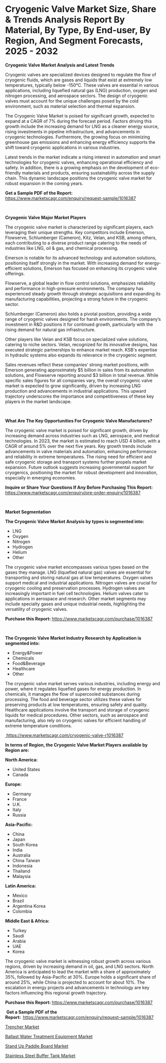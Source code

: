 <p><h1>Cryogenic Valve Market Size, Share & Trends Analysis Report By Material, By Type, By End-user, By Region, And Segment Forecasts, 2025 - 2032</h1></p><p><strong>Cryogenic Valve Market Analysis and Latest Trends</strong></p>
<p><p>Cryogenic valves are specialized devices designed to regulate the flow of cryogenic fluids, which are gases and liquids that exist at extremely low temperatures, typically below -150°C. These valves are essential in various applications, including liquefied natural gas (LNG) production, oxygen and nitrogen processing, and aerospace sectors. The design of cryogenic valves must account for the unique challenges posed by the cold environment, such as material selection and thermal expansion.</p><p>The Cryogenic Valve Market is poised for significant growth, expected to expand at a CAGR of 7% during the forecast period. Factors driving this growth include the increasing demand for LNG as a cleaner energy source, rising investments in pipeline infrastructure, and advancements in cryogenic technologies. Furthermore, the growing focus on minimizing greenhouse gas emissions and enhancing energy efficiency supports the shift toward cryogenic applications in various industries.</p><p>Latest trends in the market indicate a rising interest in automation and smart technologies for cryogenic valves, enhancing operational efficiency and safety. In addition, there is a growing emphasis on the development of eco-friendly materials and products, ensuring sustainability across the supply chain. This dynamic landscape positions the cryogenic valve market for robust expansion in the coming years.</p></p>
<p><strong>Get a Sample PDF of the Report:&nbsp;</strong> <a href="https://www.marketscagr.com/enquiry/request-sample/1016387?utm_campaign=2010&utm_medium=2&utm_source=Github&utm_content=ia&utm_term=08042025&utm_id=cryogenic-valve">https://www.marketscagr.com/enquiry/request-sample/1016387</a></p>
<p>&nbsp;</p>
<p><strong>Cryogenic Valve Major Market Players</strong></p>
<p><p>The cryogenic valve market is characterized by significant players, each leveraging their unique strengths. Key competitors include Emerson, Flowserve, Schlumberger (Cameron), Kitz, Velan, and KSB, among others, each contributing to a diverse product range catering to the needs of industries like LNG, oil & gas, and chemical processing.</p><p>Emerson is notable for its advanced technology and automation solutions, positioning itself strongly in the market. With increasing demand for energy-efficient solutions, Emerson has focused on enhancing its cryogenic valve offerings. </p><p>Flowserve, a global leader in flow control solutions, emphasizes reliability and performance in high-pressure environments. The company has experienced steady growth through strategic acquisitions and expanding its manufacturing capabilities, projecting a strong future in the cryogenic sector.</p><p>Schlumberger (Cameron) also holds a pivotal position, providing a wide range of cryogenic valves designed for harsh environments. The company’s investment in R&D positions it for continued growth, particularly with the rising demand for natural gas infrastructure.</p><p>Other players like Velan and KSB focus on specialized valve solutions, catering to niche sectors. Velan, recognized for its innovative designs, has executed strategic partnerships to enhance market reach. KSB's expertise in hydraulic systems also expands its relevance in the cryogenic segment.</p><p>Sales revenues reflect these companies’ strong market positions, with Emerson generating approximately $5 billion in sales from its automation solutions, and Flowserve reporting around $3 billion in total revenue. While specific sales figures for all companies vary, the overall cryogenic valve market is expected to grow significantly, driven by increasing LNG production and advancements in industrial applications. This upward trajectory underscores the importance and competitiveness of these key players in the market landscape.</p></p>
<p>&nbsp;</p>
<p><strong>What Are The Key Opportunities For Cryogenic Valve Manufacturers?</strong></p>
<p><p>The cryogenic valve market is poised for significant growth, driven by increasing demand across industries such as LNG, aerospace, and medical technologies. In 2023, the market is estimated to reach USD 4 billion, with a CAGR of around 5% over the next five years. Key growth trends include advancements in valve materials and automation, enhancing performance and reliability in extreme temperatures. The rising need for efficient and safe cryogenic storage and transport systems further propels market expansion. Future outlook suggests increasing governmental support for cryogenics, positioning the market for robust development and innovation, especially in emerging economies.</p></p>
<p><strong>Inquire or Share Your Questions If Any Before Purchasing This Report:</strong> <a href="https://www.marketscagr.com/enquiry/pre-order-enquiry/1016387?utm_campaign=2010&utm_medium=2&utm_source=Github&utm_content=ia&utm_term=08042025&utm_id=cryogenic-valve">https://www.marketscagr.com/enquiry/pre-order-enquiry/1016387</a></p>
<p>&nbsp;</p>
<p><strong>Market Segmentation</strong></p>
<p><strong>The Cryogenic Valve Market Analysis by types is segmented into:</strong></p>
<p><ul><li>LNG</li><li>Oxygen</li><li>Nitrogen</li><li>Hydrogen</li><li>Helium</li><li>Other</li></ul></p>
<p><p>The cryogenic valve market encompasses various types based on the gases they manage. LNG (liquefied natural gas) valves are essential for transporting and storing natural gas at low temperatures. Oxygen valves support medical and industrial applications. Nitrogen valves are crucial for cryogenic cooling and preservation processes. Hydrogen valves are increasingly important in fuel cell technologies. Helium valves cater to applications in aerospace and research. Other market segments may include specialty gases and unique industrial needs, highlighting the versatility of cryogenic valves.</p></p>
<p><strong>Purchase this Report:&nbsp;</strong><a href="https://www.marketscagr.com/purchase/1016387?utm_campaign=2010&utm_medium=2&utm_source=Github&utm_content=ia&utm_term=08042025&utm_id=cryogenic-valve">https://www.marketscagr.com/purchase/1016387</a></p>
<p>&nbsp;</p>
<p><strong>The Cryogenic Valve Market Industry Research by Application is segmented into:</strong></p>
<p><ul><li>Energy&Power</li><li>Chemicals</li><li>Food&Beverage</li><li>Healthcare</li><li>Other</li></ul></p>
<p><p>The cryogenic valve market serves various industries, including energy and power, where it regulates liquefied gases for energy production. In chemicals, it manages the flow of supercooled substances during processing. The food and beverage sector utilizes these valves for preserving products at low temperatures, ensuring safety and quality. Healthcare applications involve the transport and storage of cryogenic liquids for medical procedures. Other sectors, such as aerospace and manufacturing, also rely on cryogenic valves for efficient handling of extreme temperature conditions.</p></p>
<p><a href="https://www.marketscagr.com/cryogenic-valve-r1016387?utm_campaign=2010&utm_medium=2&utm_source=Github&utm_content=ia&utm_term=08042025&utm_id=cryogenic-valve">&nbsp;https://www.marketscagr.com/cryogenic-valve-r1016387</a></p>
<p><strong>In terms of Region, the Cryogenic Valve Market Players available by Region are:</strong></p>
<p>
    <p> <strong> North America: </strong>
        <ul>
            <li>United States</li>
            <li>Canada</li>
        </ul>
        </p> 
    <p> <strong> Europe: </strong>
        <ul>
            <li>Germany</li>
            <li>France</li>
            <li>U.K.</li>
            <li>Italy</li>
            <li>Russia</li>
        </ul>
        </p> 
    <p> <strong> Asia-Pacific: </strong>
        <ul>
            <li>China</li>
            <li>Japan</li>
            <li>South Korea</li>
            <li>India</li>
            <li>Australia</li>
            <li>China Taiwan</li>
            <li>Indonesia</li>
            <li>Thailand</li>
            <li>Malaysia</li>
        </ul>
        </p> 
    <p> <strong> Latin America: </strong>
        <ul>
            <li>Mexico</li>
            <li>Brazil</li>
            <li>Argentina Korea</li>
            <li>Colombia</li>
        </ul>
        </p> 
    <p> <strong> Middle East & Africa: </strong>
        <ul>
            <li>Turkey</li>
            <li>Saudi</li>
            <li>Arabia</li>
            <li>UAE</li>
            <li>Korea</li>
        </ul>
    </p>
    </p>
<p><p>The cryogenic valve market is witnessing robust growth across various regions, driven by increasing demand in oil, gas, and LNG sectors. North America is anticipated to lead the market with a share of approximately 35%, followed by Asia-Pacific at 30%. Europe holds a significant share of around 25%, while China is projected to account for about 10%. The escalation in energy projects and advancements in technology are key factors influencing this regional growth trajectory.</p></p>
<p><strong>Purchase this Report: </strong><a href="https://www.marketscagr.com/purchase/1016387?utm_campaign=2010&utm_medium=2&utm_source=Github&utm_content=ia&utm_term=08042025&utm_id=cryogenic-valve">https://www.marketscagr.com/purchase/1016387</a></p>
<p>&nbsp;<strong>Get a Sample PDF of the Report:&nbsp;&nbsp;</strong><a href="https://www.marketscagr.com/enquiry/request-sample/1016387?utm_campaign=2010&utm_medium=2&utm_source=Github&utm_content=ia&utm_term=08042025&utm_id=cryogenic-valve">https://www.marketscagr.com/enquiry/request-sample/1016387</a></p>
<p><strong></strong></p>
<p><p><a href="https://github.com/diosohusch6x/Market-Research-Report-List-1/blob/main/trencher-market.md?utm_campaign=2010&utm_medium=2&utm_source=Github&utm_content=ia&utm_term=08042025&utm_id=cryogenic-valve">Trencher Market</a></p><p><a href="https://github.com/camacrokesw2/Market-Research-Report-List-1/blob/main/ballast-water-treatment-equipment-market.md?utm_campaign=2010&utm_medium=2&utm_source=Github&utm_content=ia&utm_term=08042025&utm_id=cryogenic-valve">Ballast Water Treatment Equipment Market</a></p><p><a href="https://github.com/beberjuban9a/Market-Research-Report-List-1/blob/main/stand-up-paddle-board-market.md?utm_campaign=2010&utm_medium=2&utm_source=Github&utm_content=ia&utm_term=08042025&utm_id=cryogenic-valve">Stand Up Paddle Board Market</a></p><p><a href="https://github.com/BryceTownsendr/Market-Research-Report-List-7/blob/main/stainless-steel-buffer-tank-market.md?utm_campaign=2010&utm_medium=2&utm_source=Github&utm_content=ia&utm_term=08042025&utm_id=cryogenic-valve">Stainless Steel Buffer Tank Market</a></p></p>
